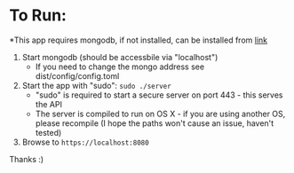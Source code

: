 # To Run:

*This app requires mongodb, if not installed, can be installed from [link](https://docs.mongodb.com/manual/installation/ "here")

1) Start mongodb (should be accessbile via "localhost")
    * If you need to change the mongo address see dist/config/config.toml
2) Start the app with "sudo": `sudo ./server`
    * "sudo" is required to start a secure server on port 443 - this serves the API
    * The server is compiled to run on OS X - if you are using another OS, please recompile (I hope the paths won't cause an issue, haven't tested)
3) Browse to `https://localhost:8080`

Thanks :)